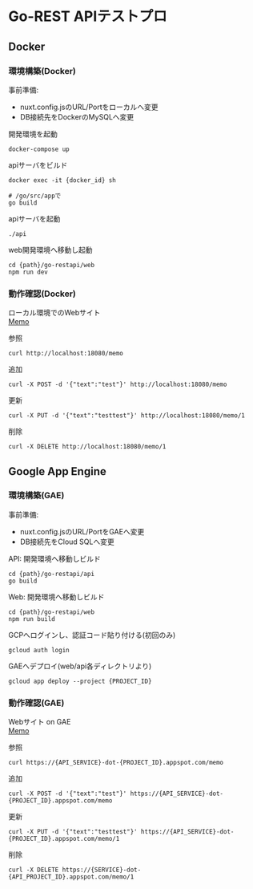 # Go-REST APIテストプロ

## Docker
### 環境構築(Docker)
事前準備:
* nuxt.config.jsのURL/Portをローカルへ変更
* DB接続先をDockerのMySQLへ変更

開発環境を起動
```
docker-compose up
```

apiサーバをビルド
```
docker exec -it {docker_id} sh

# /go/src/appで
go build
```
apiサーバを起動
```
./api
```
web開発環境へ移動し起動
```
cd {path}/go-restapi/web
npm run dev
```
### 動作確認(Docker)

ローカル環境でのWebサイト  
[Memo](http://localhost:3000/memo)

参照
```
curl http://localhost:18080/memo
```
追加
```
curl -X POST -d '{"text":"test"}' http://localhost:18080/memo
```
更新
```
curl -X PUT -d '{"text":"testtest"}' http://localhost:18080/memo/1
```
削除
```
curl -X DELETE http://localhost:18080/memo/1
```

## Google App Engine
### 環境構築(GAE)

事前準備:
* nuxt.config.jsのURL/PortをGAEへ変更
* DB接続先をCloud SQLへ変更

API: 開発環境へ移動しビルド
```
cd {path}/go-restapi/api
go build
```
Web: 開発環境へ移動しビルド
```
cd {path}/go-restapi/web
npm run build
```
GCPへログインし、認証コード貼り付ける(初回のみ)
```
gcloud auth login
```
GAEへデプロイ(web/api各ディレクトリより)
```
gcloud app deploy --project {PROJECT_ID}
```
### 動作確認(GAE)

Webサイト on GAE  
[Memo](https://{WEB_SERVICE}-dot-{PROJECT_ID}.appspot.com/)

参照
```
curl https://{API_SERVICE}-dot-{PROJECT_ID}.appspot.com/memo
```
追加
```
curl -X POST -d '{"text":"test"}' https://{API_SERVICE}-dot-{PROJECT_ID}.appspot.com/memo
```
更新
```
curl -X PUT -d '{"text":"testtest"}' https://{API_SERVICE}-dot-{PROJECT_ID}.appspot.com/memo/1
```
削除
```
curl -X DELETE https://{SERVICE}-dot-{API_PROJECT_ID}.appspot.com/memo/1
```
